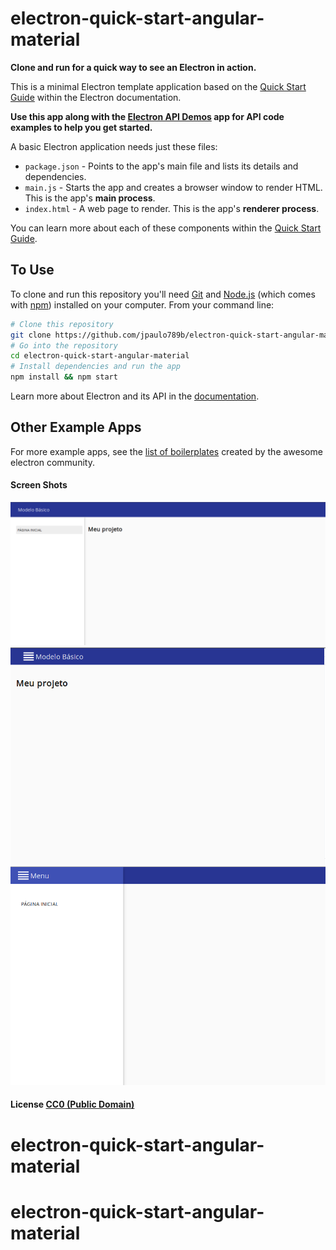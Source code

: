 # electron-quick-start-angular-material

**Clone and run for a quick way to see an Electron in action.**

This is a minimal Electron  template application based on the [Quick Start Guide](http://electron.atom.io/docs/latest/tutorial/quick-start) within the Electron documentation.

**Use this app along with the [Electron API Demos](http://electron.atom.io/#get-started) app for API code examples to help you get started.**

A basic Electron application needs just these files:

- `package.json` - Points to the app's main file and lists its details and dependencies.
- `main.js` - Starts the app and creates a browser window to render HTML. This is the app's **main process**.
- `index.html` - A web page to render. This is the app's **renderer process**.

You can learn more about each of these components within the [Quick Start Guide](http://electron.atom.io/docs/latest/tutorial/quick-start).

## To Use

To clone and run this repository you'll need [Git](https://git-scm.com) and [Node.js](https://nodejs.org/en/download/) (which comes with [npm](http://npmjs.com)) installed on your computer. From your command line:

```bash
# Clone this repository
git clone https://github.com/jpaulo789b/electron-quick-start-angular-material.git
# Go into the repository
cd electron-quick-start-angular-material
# Install dependencies and run the app
npm install && npm start
```

Learn more about Electron and its API in the [documentation](http://electron.atom.io/docs/latest).

## Other Example Apps

For more example apps, see the
[list of boilerplates](http://electron.atom.io/community/#boilerplates)
created by the awesome electron community.
#### Screen Shots
![alt IMG 01](https://raw.githubusercontent.com/jpaulo789b/electron-quick-start-angular-material/master/01.png)
![alt IMG 02](https://raw.githubusercontent.com/jpaulo789b/electron-quick-start-angular-material/master/02.png)
![alt IMG 03](https://raw.githubusercontent.com/jpaulo789b/electron-quick-start-angular-material/master/03.png)
#### License [CC0 (Public Domain)](LICENSE.md)
# electron-quick-start-angular-material
# electron-quick-start-angular-material
